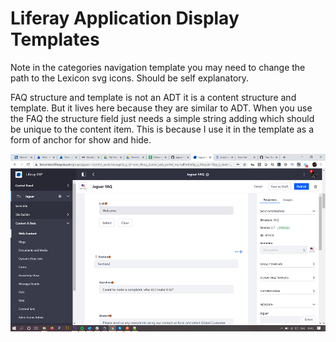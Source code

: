 # Liferay Application Display Templates
Note in the categories navigation template you may need to change the path to the Lexicon svg icons. Should be self explanatory.

FAQ structure and template is not an ADT it is a content structure and template. But it lives here because they are similar to ADT. 
When you use the FAQ the structure field just needs a simple string adding which should be unique to the content item. This is because I use it in the template as a form of anchor for show and hide.

![Section example](/faq_section_example.png)